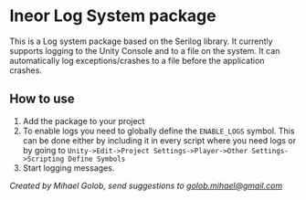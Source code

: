 # Ineor Log System package

This is a Log system package based on the Serilog library. It currently supports logging to 
the Unity Console and to a file on the system. It can automatically log exceptions/crashes to
a file before the application crashes.

## How to use
1. Add the package to your project
2. To enable logs you need to globally define the `ENABLE_LOGS` symbol. This can be done either
by including it in every script where you need logs or by going to `Unity->Edit->Project Settings->Player->Other Settings->Scripting Define Symbols`
4. Start logging messages.

*Created by Mihael Golob,
send suggestions to golob.mihael@gmail.com*
